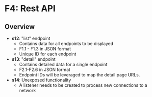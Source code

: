 # F4: Rest API

## Overview

- **s12**: "list" endpoint
    - Contains data for all endpoints to be displayed
    - F1.1 - F1.3 in JSON format
    - Unique ID for each endpoint
- **s13**: "detail" endpoint
    - Contains detailed data for a single endpoint
    - F2.1-F2.6 in JSON format
    - Endpoint IDs will be leveraged to map the detail page URLs.
- **s14**: Unexposed functionality
    - A listener needs to be created to process new connections to a network 